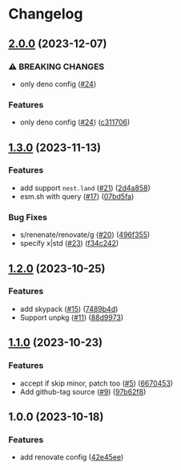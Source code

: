 # Changelog

## [2.0.0](https://github.com/Omochice/renovate-config/compare/v1.3.0...v2.0.0) (2023-12-07)


### ⚠ BREAKING CHANGES

* only deno config ([#24](https://github.com/Omochice/renovate-config/issues/24))

### Features

* only deno config ([#24](https://github.com/Omochice/renovate-config/issues/24)) ([c311706](https://github.com/Omochice/renovate-config/commit/c3117068d2d0192ecd47e5f7d57a48a24a66df74))

## [1.3.0](https://github.com/Omochice/renovate-config/compare/v1.2.0...v1.3.0) (2023-11-13)


### Features

* add support `nest.land` ([#21](https://github.com/Omochice/renovate-config/issues/21)) ([2d4a858](https://github.com/Omochice/renovate-config/commit/2d4a85857cda7e2dcf8bea888b4a96e1391831f4))
* esm.sh with query ([#17](https://github.com/Omochice/renovate-config/issues/17)) ([07bd5fa](https://github.com/Omochice/renovate-config/commit/07bd5fa6fdfc83dca8851720fd3b3be22e77adcf))


### Bug Fixes

* s/renenate/renovate/g ([#20](https://github.com/Omochice/renovate-config/issues/20)) ([496f355](https://github.com/Omochice/renovate-config/commit/496f355b5fc3ab161a5356e9280a5fb70f234421))
* specify x|std ([#23](https://github.com/Omochice/renovate-config/issues/23)) ([f34c242](https://github.com/Omochice/renovate-config/commit/f34c2422372635c8d6f9deda91c92fea354ee153))

## [1.2.0](https://github.com/Omochice/renovate-config/compare/v1.1.0...v1.2.0) (2023-10-25)


### Features

* add skypack ([#15](https://github.com/Omochice/renovate-config/issues/15)) ([7489b4d](https://github.com/Omochice/renovate-config/commit/7489b4d390a9a51f5c0674650041f3adc0432c7c))
* Support unpkg ([#11](https://github.com/Omochice/renovate-config/issues/11)) ([88d9973](https://github.com/Omochice/renovate-config/commit/88d99739721842307f105419ae06ee4c47bc2f8c))

## [1.1.0](https://github.com/Omochice/renovate-config/compare/v1.0.0...v1.1.0) (2023-10-23)


### Features

* accept if skip minor, patch too ([#5](https://github.com/Omochice/renovate-config/issues/5)) ([6670453](https://github.com/Omochice/renovate-config/commit/6670453079c6f7491928425f3a45035956d56f2c))
* Add github-tag source ([#9](https://github.com/Omochice/renovate-config/issues/9)) ([97b62f8](https://github.com/Omochice/renovate-config/commit/97b62f8ddbb39cb9ca07d8edd645d9a453d55043))

## 1.0.0 (2023-10-18)


### Features

* add renovate config ([42e45ee](https://github.com/Omochice/renovate-config/commit/42e45eeb24c00945c516643eb1c52874daa888e7))
